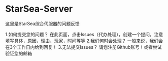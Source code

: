 # StarSea-Server
这里是StarSea综合伺服器的问题反馈

1.如何提交您的问题？
  在此页面，点击Issues（代办处理），创建一个提问，注意填写具体，原因，理由，玩家，时间等等
2.我们何时会处理？
  一般来说，我们会在3个工作日内给到回复！
3.无法提交Issues？
  请您注册Github账号！或者尝试验证您的邮箱
